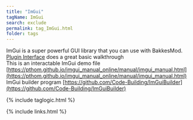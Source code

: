 ```yaml
---
title: "ImGui"
tagName: ImGui
search: exclude
permalink: tag_ImGui.html
folder: tags
---
```


ImGui is a super powerful GUI library that you can use with BakkesMod.  
[Plugin Interface](plugin_interface.html) does a great basic walkthrough  
This is an interactable ImGui demo file [https://pthom.github.io/imgui_manual_online/manual/imgui_manual.html](https://pthom.github.io/imgui_manual_online/manual/imgui_manual.html)  
ImGui builder program [https://github.com/Code-Building/ImGuiBuilder](https://github.com/Code-Building/ImGuiBuilder)  

{% include taglogic.html %}

{% include links.html %}

